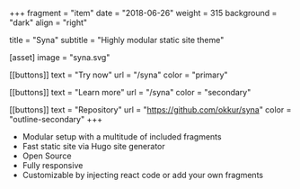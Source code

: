 +++
fragment = "item"
date = "2018-06-26"
weight = 315
background = "dark"
align = "right"

title = "Syna"
subtitle = "Highly modular static site theme"

[asset]
  image = "syna.svg"

[[buttons]]
  text = "Try now"
  url = "/syna"
  color = "primary"

[[buttons]]
  text = "Learn more"
  url = "/syna"
  color = "secondary"

[[buttons]]
  text = "Repository"
  url = "https://github.com/okkur/syna"
  color = "outline-secondary"
+++

* Modular setup with a multitude of included fragments
* Fast static site via Hugo site generator
* Open Source
* Fully responsive
* Customizable by injecting react code or add your own fragments